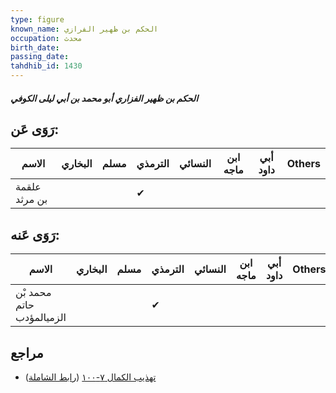 ```yaml
---
type: figure
known_name: الحكم بن ظهير الفرازي
occupation: محدث
birth_date:
passing_date:
tahdhib_id: 1430
---
```

##### الحكم بن ظهير الفزاري أبو محمد بن أبي ليلى الكوفي

## رَوَى عَن:
| الاسم         | البخاري | مسلم | الترمذي | النسائي | ابن ماجه | أبي داود | Others |
| ------------- | ------- | ---- | ------- | ------- | -------- | -------- | ------ |
| علقمة بن مرثد |         |      | ✔       |         |          |          |        |
## رَوَى عَنه:
| الاسم                     | البخاري | مسلم | الترمذي | النسائي | ابن ماجه | أبي داود | Others |
| ------------------------- | ------- | ---- | ------- | ------- | -------- | -------- | ------ |
| محمد بْن حاتم الزميالمؤدب |         |      | ✔       |         |          |          |        |
## مراجع
- [تهذيب الكمال ٧-١٠٠](obsidian://open?vault=Tahdhib-al-Kamal&file=Figures/١٤٣٠-الحكم%20بن%20ظهير%20الفزاري%20أبو%20محمد%20بن%20أبي%20ليلى%20الكوفي) ([رابط الشاملة](https://shamela.ws/book/3722/3322))